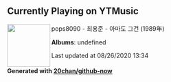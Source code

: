 ## Currently Playing on YTMusic

[<img align="left" width="100" src="https://i.ytimg.com/vi/p1asWglxMZs/sddefault.jpg?sqp=-oaymwEWCJADEOEBIAQqCghqEJQEGHgg6AJIWg&rs">](https://music.youtube.com/channel/UCN7gUXtFDTk1t7TTP-JtwAA)

pops8090 - 최용준 - 아마도 그건 (1989年)

**Albums**: undefined

Last updated at 08/26/2020 13:34

#### Generated with [20chan/github-now](https://github.com/20chan/github-now)


<!--
**20chan/20chan** is a ✨ _special_ ✨ repository because its `README.md` (this file) appears on your GitHub profile.

Here are some ideas to get you started:

- 🔭 I’m currently working on ...
- 🌱 I’m currently learning ...
- 👯 I’m looking to collaborate on ...
- 🤔 I’m looking for help with ...
- 💬 Ask me about ...
- 📫 How to reach me: ...
- 😄 Pronouns: ...
- ⚡ Fun fact: ...
-->
